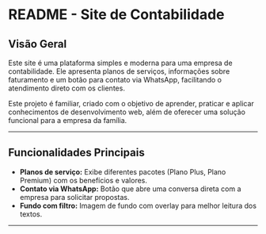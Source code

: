 # README - Site de Contabilidade

## Visão Geral

Este site é uma plataforma simples e moderna para uma empresa de contabilidade. Ele apresenta planos de serviços, informações sobre faturamento e um botão para contato via WhatsApp, facilitando o atendimento direto com os clientes.

Este projeto é familiar, criado com o objetivo de aprender, praticar e aplicar conhecimentos de desenvolvimento web, além de oferecer uma solução funcional para a empresa da família.

---

## Funcionalidades Principais

- **Planos de serviço:** Exibe diferentes pacotes (Plano Plus, Plano Premium) com os benefícios e valores.
- **Contato via WhatsApp:** Botão que abre uma conversa direta com a empresa para solicitar propostas.
- **Fundo com filtro:** Imagem de fundo com overlay para melhor leitura dos textos.

---
